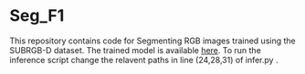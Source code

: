 # Seg_F1
This repository contains code for Segmenting RGB images trained using the SUBRGB-D dataset. The trained model is available [here]().
To run the inference script change the relavent paths in line (24,28,31) of infer.py .
